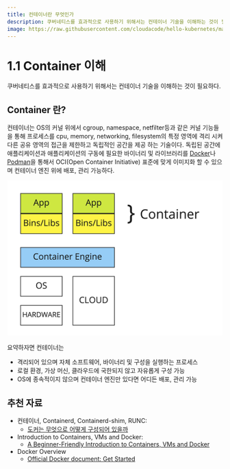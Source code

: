 ```yaml
---
title: 컨테이너란 무엇인가
description: 쿠버네티스를 효과적으로 사용하기 위해서는 컨테이너 기술을 이해하는 것이 필요하다
image: https://raw.githubusercontent.com/cloudacode/hello-kubernetes/main/docs/assets/container-run.png
---
```


# 1.1 Container 이해

쿠버네티스를 효과적으로 사용하기 위해서는 컨테이너 기술을 이해하는 것이 필요하다.

## Container 란?

컨테이너는 OS의 커널 위에서 cgroup, namespace, netfilter등과 같은 커널 기능들을 통해 프로세스를 cpu, memory, networking, filesystem의 특정 영역에 격리 시켜 다른 공유 영역의 접근을 제한하고 독립적인 공간을 제공 하는 기술이다. 독립된 공간에 애플리케이션과 애플리케이션의 구동에 필요한 바이너리 및 라이브러리를 [Docker](https://docs.docker.com/get-started/02_our_app/#build-the-apps-container-image)나 [Podman](https://access.redhat.com/documentation/en-us/red_hat_enterprise_linux_atomic_host/7/html/managing_containers/finding_running_and_building_containers_with_podman_skopeo_and_buildah#building_container_images_with_buildah)을 통해서 OCI(Open Container Initiative) 표준에 맞게 이미지화 할 수 있으며 컨테이너 엔진 위에 배포, 관리 가능하다.

![what-is-container](assets/container.jpg)

요약하자면 컨테이너는

* 격리되어 있으며 자체 소프트웨어, 바이너리 및 구성을 실행하는 프로세스
* 로컬 환경, 가상 머신, 클라우드에 국한되지 않고 자유롭게 구성 가능
* OS에 종속적이지 않으며 컨테이너 엔진만 있다면 어디든 배포, 관리 가능

## 추천 자료

* 컨테이너, Containerd, Containerd-shim, RUNC:
    * [도커는 무엇으로 어떻게 구성되어 있을까](https://medium.com/@cloudacode/%EB%8F%84%EC%BB%A4%EB%8A%94-%EB%AC%B4%EC%97%87%EC%9C%BC%EB%A1%9C-%EC%96%B4%EB%96%BB%EA%B2%8C-%EA%B5%AC%EC%84%B1%EB%90%98%EC%96%B4-%EC%9E%88%EC%9D%84%EA%B9%8C-1b2a52ca8d1c)
* Introduction to Containers, VMs and Docker:
	* [A Beginner-Friendly Introduction to Containers, VMs and Docker](https://medium.freecodecamp.org/a-beginner-friendly-introduction-to-containers-vms-and-docker-79a9e3e119b)
* Docker Overview
    * [Official Docker document: Get Started](https://docs.docker.com/get-started)